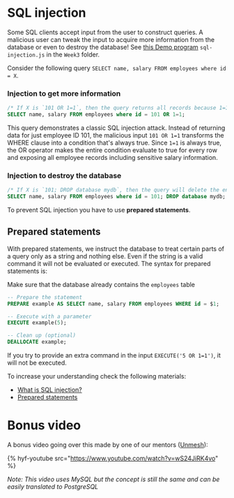 # SQL injection

Some SQL clients accept input from the user to construct queries.
A malicious user can tweak the input to acquire more information from the database or even
to destroy the database! See [this Demo program](https://github.com/HackYourFuture/databases/blob/master/Week3/scripts/sql-injection.js) `sql-injection.js` in the `Week3` folder.

Consider the following query `SELECT name, salary FROM employees where id = X`.

### Injection to get more information

```sql
/* If X is `101 OR 1=1`, then the query returns all records because 1=1 is always true */
SELECT name, salary FROM employees where id = 101 OR 1=1;
```

This query demonstrates a classic SQL injection attack. Instead of returning data for just employee ID 101, the malicious input `101 OR 1=1` transforms the WHERE clause into a condition that's always true. Since `1=1` is always true, the OR operator makes the entire condition evaluate to true for every row and exposing all employee records including sensitive salary information.

### Injection to destroy the database

```sql
/* If X is `101; DROP database mydb`, then the query will delete the entire database */
SELECT name, salary FROM employees where id = 101; DROP database mydb;
```

To prevent SQL injection you have to use **prepared statements**.

## Prepared statements
With prepared statements, we instruct the database to treat certain parts of a query only as a string and nothing else. Even if the string is a valid command it will not be evaluated or executed. The syntax for prepared statements is:

Make sure that the database already contains the `employees` table
```sql
-- Prepare the statement
PREPARE example AS SELECT name, salary FROM employees WHERE id = $1;

-- Execute with a parameter
EXECUTE example(5);

-- Clean up (optional)
DEALLOCATE example;
```

If you try to provide an extra command in the input `EXECUTE('5 OR 1=1')`, it will not be executed.

To increase your understanding check the following materials:

- [What is SQL injection?](https://www.youtube.com/watch?v=ciNHn38EyRc)
- [Prepared statements](https://www.postgresql.org/docs/current/sql-prepare.html)

# Bonus video

A bonus video going over this made by one of our mentors ([Unmesh](https://github.com/unmeshvrije)):

{% hyf-youtube src="https://www.youtube.com/watch?v=wS24JiRK4vo" %}

*Note: This video uses MySQL but the concept is still the same and can be easily translated to PostgreSQL*